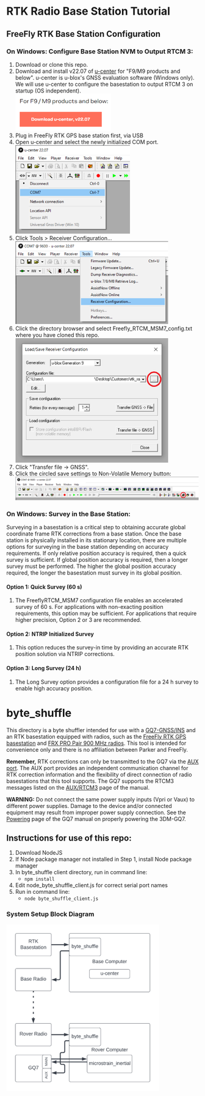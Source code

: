 # RTK Radio Base Station Tutorial

## FreeFly RTK Base Station Configuration
### On Windows: Configure Base Station NVM to Output RTCM 3:
1. Download or clone this repo.
2. Download and install v22.07 of [u-center](https://www.u-blox.com/en/product/u-center) for "F9/M9 products and below". u-center is u-blox's GNSS evaluation software (Windows only). We will use u-center to configure the basestation to output RTCM 3 on startup (OS independent). <br/> <img src="FreeFly_RTK\download_u-center_v22.07.png" width="250">
3. Plug in FreeFly RTK GPS base station first, via USB 
4. Open u-center and select the newly initialized COM port. <br/> <img src="FreeFly_RTK\u-center_com_port.png" width="300">
5. Click Tools > Receiver Configuration... <br/> <img src="FreeFly_RTK\u-center_receiver_configuration.png" width="400">
6. Click the directory browser and select Freefly_RTCM_MSM7_config.txt where you have cloned this repo. <br/> <img src="FreeFly_RTK\u-center_select_config_file.png" width="400">
7. Click "Transfer file -> GNSS".<br/>
8. Click the circled save settings to Non-Volatile Memory button:<br/> <img src="FreeFly_RTK\u-center_write_to_nvm.png">
### On Windows: Survey in the Base Station: 
Surveying in a basestation is a critical step to obtaining accurate global coordinate frame RTK corrections from a base station. Once the base station is physically installed in its stationary location, there are multiple options for surveying in the base station depending on accuracy requirements. If only relative position accuracy is required, then a quick survey is sufficient. If global position accuracy is required, then a longer survey must be performed. The higher the global position accuracy required, the longer the basestation must survey in its global position.<br/>
#### **Option 1**: Quick Survey (60 s)
1. The FreeflyRTCM_MSM7 configuration file enables an accelerated survey of 60 s. For applications with non-exacting position requirements, this option may be sufficient. For applications that require higher precision, Option 2 or 3 are recommended. <br/>

#### **Option 2**: NTRIP Initialized Survey
1. This option reduces the survey-in time by providing an accurate RTK position solution via NTRIP corrections. 

#### **Option 3**: Long Survey (24 h)
1. The Long Survey option provides a configuration file for a 24 h survey to enable high accuracy position. 

# byte_shuffle

This directory is a byte shuffler intended for use with a [GQ7-GNSS/INS](https://www.microstrain.com/inertial-sensors/3dm-gq7) and an RTK basestation equipped with radios, such as the [FreeFly RTK GPS basestation](https://store.freeflysystems.com/products/rtk-gps-ground-station)
and [FRX PRO Pair 900 MHz radios](https://store.freeflysystems.com/products/frx-pro-pair-with-accessories-for-alta-x). This tool is intended for convenience only and there is no affiliation between Parker and FreeFly. 

**Remember,** RTK corrections can only be transmitted to the GQ7 via the [AUX port](https://s3.amazonaws.com/files.microstrain.com/GQ7+User+Manual/user_manual_content/RTK/Auxiliary%20Port.htm). The AUX port provides an independent communication channel for RTK correction information and the flexibility of direct connection of radio basestations that this tool supports. The GQ7 supports the RTCM3 messages listed on the [AUX/RTCM3](https://s3.amazonaws.com/files.microstrain.com/GQ7+User+Manual/user_manual_content/RTK/Auxiliary%20Port.htm) page of the manual. 

**WARNING:** Do not connect the same power supply inputs (Vpri or Vaux) to different power supplies. Damage to the device and/or connected equipment may result from improper power supply connection. See the [Powering](https://s3.amazonaws.com/files.microstrain.com/GQ7+User+Manual/user_manual_content/installation/Powering.htm) page of the GQ7 manual on properly powering the 3DM-GQ7.

## Instructions for use of this repo: 

1. Download NodeJS
2. If Node package manager not installed in Step 1, install Node package manager
3. In byte_shuffle client directory, run in command line:
    * `npm install`
4. Edit node_byte_shuffle_client.js for correct serial port names
5. Run in command line:
    * `node byte_shuffle_client.js` 


### System Setup Block Diagram 
<img src="diagrams\RTK_basestation_byte_shuffle_diag.png" width="400">

